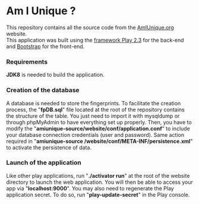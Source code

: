 # Am I Unique ? #

This repository contains all the source code from the [AmIUnique.org](https://amiunique.org/) website.  
This application was built using the [framework Play 2.3](https://playframework.com/) for the back-end and [Bootstrap](http://getbootstrap.com/) for the front-end.

### Requirements ###
**JDK8** is needed to build the application.

### Creation of the database ###
A database is needed to store the fingerprints.
To facilitate the creation process, the "**fpDB.sql**" file located at the root of the repository contains the structure of the table. You just need to import it with mysqldump or through phpMyAdmin to have everything set up properly.
Then, you have to modify the  "**amiunique-source/website/conf/application.conf**" to include your database connection credentials (user and password).
Same action required in "**amiunique-source /website/conf/META-INF/persistence.xml**" to activate the persistence of data.

### Launch of the application ###
Like other play applications, run "**./activator run**" at the root of the website directory to launch the web application.  You will then be able to access your app via "**localhost:9000**".
You may also need to regenerate the Play application secret. To do so, run "**play-update-secret**" in the Play console.
